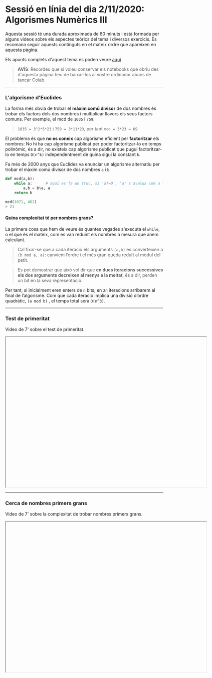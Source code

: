 # Sessió en línia del dia 2/11/2020: Algorismes Numèrics III

Aquesta sessió té una durada aproximada de 60 minuts i està formada per alguns videos sobre els aspectes teòrics del tema i diversos exercicis. 
Es recomana seguir aquests continguts en el mateix ordre que apareixen en aquesta pàgina.

Els apunts complets d'aquest tema es poden veure [aquí](https://algorismica2020.github.io/slides/numerics2.html)  

> **AVÍS**: Recordeu que si voleu conservar els notebooks que obriu des d'aquesta pàgina heu de baixar-los al vostre ordinador abans de tancar Colab.


---
### L'algorisme d'Euclides

La forma més obvia de trobar el **màxim comú divisor** de dos nombres és trobar els factors dels dos nombres i multiplicar llavors els seus factors comuns. Per exemple, el mcd de `1035` i `759`:

> `1035 = 3^2*5*23`  i  `759 = 3*11*23`, per tant `mcd = 3*23 = 69`
 
El problema és que **no es coneix** cap algorisme eficient per **factoritzar** els nombres: No hi ha cap algorisme publicat per poder factoritzar-lo en temps polinòmic, és a dir, no existeix cap algorisme publicat que pugui factoritzar-lo en temps `O(n^k)` independentment de quina sigui la constant `k`.

Fa més de 2000 anys que Euclides va enunciar un algorisme alternatiu per trobar el màxim comú divisor de dos nombres `a` i `b`.

```python
def mcd(a,b):
    while a:      # aquí es fa un truc, si 'a!=0', 'a' s'avalua com a True
        a,b = b%a, a
    return b

mcd(1071, 462)
> 21
```

#### Quina complexitat té per nombres grans?

La primera cosa que hem de veure és quantes vegades s'executa el `while`, o el que és el mateix, com es van reduint els nombres a mesura que anem calculant.

> Cal fixar-se que a cada iteració els arguments `(a,b)` es converteixen a `(b mod a, a)`: canviem l’ordre i el més gran queda reduït al mòdul del petit.

> Es pot demostrar que això vol dir que **en dues iteracions successives els dos arguments decreixen al menys a la meitat**, és a dir, perden un bit en la seva representació.


Per tant, si inicialment eren enters de `n` bits, en `2n` iteracions arribarem al final de l’algorisme. Com que cada iteració implica una divisió d’ordre quadràtic, `(a mod b)` , el temps total serà `O(n^3)`.

---

### Test de primeritat

Video de 7' sobre el test de primeritat. 

<center>
<iframe src="" width="640" height="480"></iframe>
</center>

---

### Cerca de nombres primers grans

Video de 7' sobre la complexitat de trobar nombres primers grans. 

<center>
<iframe src="" width="640" height="480"></iframe>
</center>
